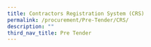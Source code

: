 ```yaml
---
title: Contractors Registration System (CRS)
permalink: /procurement/Pre-Tender/CRS/
description: ""
third_nav_title: Pre Tender
---
```

